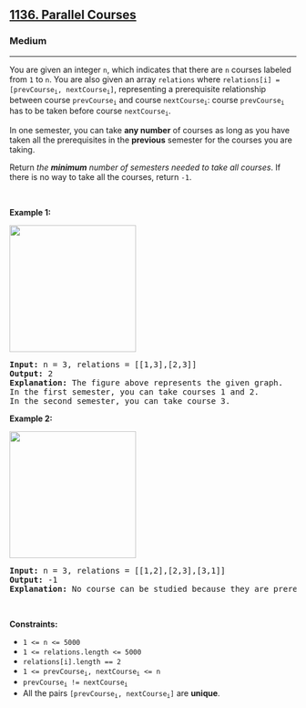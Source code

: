 <h2><a href="https://leetcode.com/problems/parallel-courses/">1136. Parallel Courses</a></h2><h3>Medium</h3><hr><div style="user-select: auto;"><p style="user-select: auto;">You are given an integer <code style="user-select: auto;">n</code>, which indicates that there are <code style="user-select: auto;">n</code> courses labeled from <code style="user-select: auto;">1</code> to <code style="user-select: auto;">n</code>. You are also given an array <code style="user-select: auto;">relations</code> where <code style="user-select: auto;">relations[i] = [prevCourse<sub style="user-select: auto;">i</sub>, nextCourse<sub style="user-select: auto;">i</sub>]</code>, representing a prerequisite relationship between course <code style="user-select: auto;">prevCourse<sub style="user-select: auto;">i</sub></code> and course <code style="user-select: auto;">nextCourse<sub style="user-select: auto;">i</sub></code>: course <code style="user-select: auto;">prevCourse<sub style="user-select: auto;">i</sub></code> has to be taken before course <code style="user-select: auto;">nextCourse<sub style="user-select: auto;">i</sub></code>.</p>

<p style="user-select: auto;">In one semester, you can take <strong style="user-select: auto;">any number</strong> of courses as long as you have taken all the prerequisites in the <strong style="user-select: auto;">previous</strong> semester for the courses you are taking.</p>

<p style="user-select: auto;">Return <em style="user-select: auto;">the <strong style="user-select: auto;">minimum</strong> number of semesters needed to take all courses</em>. If there is no way to take all the courses, return <code style="user-select: auto;">-1</code>.</p>

<p style="user-select: auto;">&nbsp;</p>
<p style="user-select: auto;"><strong style="user-select: auto;">Example 1:</strong></p>
<img alt="" src="https://assets.leetcode.com/uploads/2021/02/24/course1graph.jpg" style="width: 222px; height: 222px; user-select: auto;">
<pre style="user-select: auto;"><strong style="user-select: auto;">Input:</strong> n = 3, relations = [[1,3],[2,3]]
<strong style="user-select: auto;">Output:</strong> 2
<strong style="user-select: auto;">Explanation:</strong> The figure above represents the given graph.
In the first semester, you can take courses 1 and 2.
In the second semester, you can take course 3.
</pre>

<p style="user-select: auto;"><strong style="user-select: auto;">Example 2:</strong></p>
<img alt="" src="https://assets.leetcode.com/uploads/2021/02/24/course2graph.jpg" style="width: 222px; height: 222px; user-select: auto;">
<pre style="user-select: auto;"><strong style="user-select: auto;">Input:</strong> n = 3, relations = [[1,2],[2,3],[3,1]]
<strong style="user-select: auto;">Output:</strong> -1
<strong style="user-select: auto;">Explanation:</strong> No course can be studied because they are prerequisites of each other.
</pre>

<p style="user-select: auto;">&nbsp;</p>
<p style="user-select: auto;"><strong style="user-select: auto;">Constraints:</strong></p>

<ul style="user-select: auto;">
	<li style="user-select: auto;"><code style="user-select: auto;">1 &lt;= n &lt;= 5000</code></li>
	<li style="user-select: auto;"><code style="user-select: auto;">1 &lt;= relations.length &lt;= 5000</code></li>
	<li style="user-select: auto;"><code style="user-select: auto;">relations[i].length == 2</code></li>
	<li style="user-select: auto;"><code style="user-select: auto;">1 &lt;= prevCourse<sub style="user-select: auto;">i</sub>, nextCourse<sub style="user-select: auto;">i</sub> &lt;= n</code></li>
	<li style="user-select: auto;"><code style="user-select: auto;">prevCourse<sub style="user-select: auto;">i</sub> != nextCourse<sub style="user-select: auto;">i</sub></code></li>
	<li style="user-select: auto;">All the pairs <code style="user-select: auto;">[prevCourse<sub style="user-select: auto;">i</sub>, nextCourse<sub style="user-select: auto;">i</sub>]</code> are <strong style="user-select: auto;">unique</strong>.</li>
</ul>
</div>